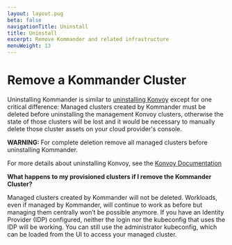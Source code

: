 ```yaml
---
layout: layout.pug
beta: false
navigationTitle: Uninstall
title: Uninstall
excerpt: Remove Kommander and related infrastructure
menuWeight: 13
---
```


# Remove a Kommander Cluster
Uninstalling Kommander is similar to [uninstalling Konvoy](/dkp/konvoy/1.6/uninstall) except for one critical difference: Managed clusters created by Kommander must be deleted before uninstalling the management Konvoy clusters, otherwise the state of those clusters will be lost and it would be necessary to manually delete those cluster assets on your cloud provider's console.

<p class="message--warning"><strong>WARNING: </strong>
For complete deletion remove all managed clusters before uninstalling Kommander.
</p>

For more details about uninstalling Konvoy, see the [Konvoy Documentation](/dkp/konvoy/1.6/uninstall)

**What happens to my provisioned clusters if I remove the Kommander Cluster?**

Managed clusters created by Kommander will not be deleted. Workloads, even if managed by Kommander, will continue to work as before but managing them centrally won’t be possible anymore.
If you have an Identity Provider (IDP) configured, neither the login nor the kubeconfig that uses the IDP will be working. You can still use the administrator kubeconfig, which can be loaded from the UI to access your managed cluster.
